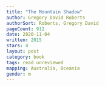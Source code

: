 ```yaml
---
title: "The Mountain Shadow"
author: Gregory David Roberts
authorSort: Roberts, Gregory David
pageCount: 912
date: 2020-11-04
written: 2015
stars: 4
layout: post
category: book
tags: read unreviewed
mapping: Australia, Oceania
gender: m
---
```

